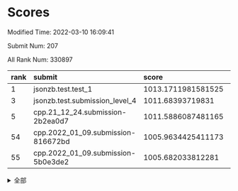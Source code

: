 # Scores

Modified Time: 2022-03-10 16:09:41

Submit Num: 207

All Rank Num: 330897

| rank |               submit               |       score        |       sigma        | pk_num |
| :--- | :--------------------------------- | :----------------- | :----------------- | :----- |
| 1    | jsonzb.test.test_1                 | 1013.1711981581525 | 0.7889357098371093 | 6393   |
| 3    | jsonzb.test.submission_level_4     | 1011.68393719831   | 0.787154604385862  | 6395   |
| 5    | cpp.21_12_24.submission-2b2ea0d7   | 1011.5886087481165 | 0.780478707685218  | 6393   |
| 54   | cpp.2022_01_09.submission-816672bd | 1005.9634425411173 | 0.7159596868290864 | 6397   |
| 55   | cpp.2022_01_09.submission-5b0e3de2 | 1005.682033812281  | 0.7137066062530807 | 6390   |


<details>
<summary>全部</summary>

| rank |                 submit                 |       score        |       sigma        | pk_num |
| :--- | :------------------------------------- | :----------------- | :----------------- | :----- |
| 1    | jsonzb.test.test_1                     | 1013.1711981581525 | 0.7889357098371093 | 6393   |
| 2    | gobigger.level_3.submission_level_3_46 | 1011.7477317683528 | 0.7699276724061788 | 6397   |
| 3    | jsonzb.test.submission_level_4         | 1011.68393719831   | 0.787154604385862  | 6395   |
| 4    | gobigger.level_3.submission_level_3_25 | 1011.6829016294423 | 0.7789111120307891 | 6395   |
| 5    | cpp.21_12_24.submission-2b2ea0d7       | 1011.5886087481165 | 0.780478707685218  | 6393   |
| 6    | gobigger.level_3.submission_level_3_8  | 1011.0603135200562 | 0.7549099811226823 | 6401   |
| 7    | gobigger.level_3.submission_level_3_49 | 1010.8941111062229 | 0.7547542790662414 | 6390   |
| 8    | gobigger.level_3.submission_level_3_38 | 1010.8690439610742 | 0.7600558502038759 | 6397   |
| 9    | gobigger.level_3.submission_level_3_1  | 1010.8353214308662 | 0.7702446917880609 | 6385   |
| 10   | gobigger.level_3.submission_level_3_17 | 1010.7322948371545 | 0.7551095382498779 | 6395   |
| 11   | gobigger.level_3.submission_level_3_45 | 1010.7298702382404 | 0.7811122219274207 | 6396   |
| 12   | gobigger.level_3.submission_level_3_48 | 1010.6931442773263 | 0.7613963908881898 | 6392   |
| 13   | gobigger.level_3.submission_level_3_2  | 1010.5957312469917 | 0.7548578757500264 | 6393   |
| 14   | gobigger.level_3.submission_level_3_23 | 1010.5751971062716 | 0.7538940407934454 | 6396   |
| 15   | gobigger.level_3.submission_level_3_21 | 1010.5664854408803 | 0.7816677481340177 | 6393   |
| 16   | gobigger.level_3.submission_level_3_14 | 1010.5534600073673 | 0.7566735426158497 | 6386   |
| 17   | gobigger.level_3.submission_level_3_41 | 1010.5320557370152 | 0.7599848646129513 | 6394   |
| 18   | gobigger.level_3.submission_level_3_43 | 1010.3625947675769 | 0.7578997921189267 | 6399   |
| 19   | gobigger.level_3.submission_level_3_16 | 1010.3089222955451 | 0.7364269127406163 | 6391   |
| 20   | gobigger.level_3.submission_level_3_28 | 1010.2604834545413 | 0.7520470199198268 | 6395   |
| 21   | gobigger.level_3.submission_level_3_6  | 1010.1446878677564 | 0.7487984620777809 | 6396   |
| 22   | gobigger.level_3.submission_level_3_31 | 1010.1224937478274 | 0.7584383020088172 | 6393   |
| 23   | gobigger.level_3.submission_level_3_5  | 1010.0663081560123 | 0.773663275093275  | 6398   |
| 24   | gobigger.level_3.submission_level_3_44 | 1010.0303862961275 | 0.761026346366539  | 6390   |
| 25   | gobigger.level_3.submission_level_3_9  | 1009.9751209243642 | 0.7370521501041066 | 6395   |
| 26   | gobigger.level_3.submission_level_3_18 | 1009.9747794208739 | 0.7482395849575635 | 6393   |
| 27   | gobigger.level_3.submission_level_3_0  | 1009.9689290918085 | 0.7618454053148332 | 6396   |
| 28   | gobigger.level_3.submission_level_3_29 | 1009.8901767160307 | 0.7493153706884655 | 6390   |
| 29   | gobigger.level_3.submission_level_3_4  | 1009.8805924183735 | 0.7531542884419442 | 6401   |
| 30   | gobigger.level_3.submission_level_3_22 | 1009.8336918206622 | 0.7493985070971175 | 6390   |
| 31   | gobigger.level_3.submission_level_3_26 | 1009.8065220433656 | 0.7509612059041025 | 6393   |
| 32   | gobigger.level_3.submission_level_3_42 | 1009.8019377737871 | 0.7465935577800091 | 6395   |
| 33   | gobigger.level_3.submission_level_3_12 | 1009.7747121984742 | 0.760975569174642  | 6396   |
| 34   | gobigger.level_3.submission_level_3_30 | 1009.6800706296227 | 0.7527377837147329 | 6393   |
| 35   | gobigger.level_3.submission_level_3_15 | 1009.6463898259041 | 0.7606177826585871 | 6393   |
| 36   | gobigger.level_3.submission_level_3_39 | 1009.6443183111415 | 0.7236149824119291 | 6398   |
| 37   | gobigger.level_3.submission_level_3_13 | 1009.5941691522983 | 0.7535300805669414 | 6395   |
| 38   | gobigger.level_3.submission_level_3_37 | 1009.5674820435984 | 0.7668621398445257 | 6399   |
| 39   | gobigger.level_3.submission_level_3_11 | 1009.5556234604185 | 0.7508282768030866 | 6397   |
| 40   | gobigger.level_3.submission_level_3_10 | 1009.5553587494963 | 0.7360254141662553 | 6388   |
| 41   | gobigger.level_3.submission_level_3_27 | 1009.4204538339916 | 0.7582600119744416 | 6398   |
| 42   | gobigger.level_3.submission_level_3_36 | 1009.3612668658997 | 0.760936148812992  | 6396   |
| 43   | gobigger.level_3.submission_level_3_40 | 1009.3235899810511 | 0.772078528669895  | 6390   |
| 44   | gobigger.level_3.submission_level_3_19 | 1009.307166918888  | 0.7620597506714902 | 6391   |
| 45   | gobigger.level_3.submission_level_3_32 | 1009.2365654222796 | 0.7471719452226477 | 6392   |
| 46   | gobigger.level_3.submission_level_3_35 | 1009.1398947566731 | 0.7388666157115426 | 6393   |
| 47   | gobigger.level_3.submission_level_3_7  | 1009.1351485702429 | 0.7608728330883423 | 6393   |
| 48   | gobigger.level_3.submission_level_3_34 | 1009.1100683697737 | 0.7388932986795057 | 6395   |
| 49   | gobigger.level_3.submission_level_3_20 | 1009.0751272503135 | 0.749413148441992  | 6395   |
| 50   | gobigger.level_3.submission_level_3_24 | 1008.8975879263116 | 0.7318982548300139 | 6396   |
| 51   | gobigger.level_3.submission_level_3_47 | 1008.7208439392888 | 0.7504365780418494 | 6396   |
| 52   | gobigger.level_3.submission_level_3_33 | 1008.5463359583678 | 0.7467053634388562 | 6394   |
| 53   | gobigger.level_3.submission_level_3_3  | 1008.0400075260236 | 0.7630406934880405 | 6396   |
| 54   | cpp.2022_01_09.submission-816672bd     | 1005.9634425411173 | 0.7159596868290864 | 6397   |
| 55   | cpp.2022_01_09.submission-5b0e3de2     | 1005.682033812281  | 0.7137066062530807 | 6390   |
| 56   | gobigger.level_1.submission_level_1_26 | 1005.6233140883127 | 0.7262793861705809 | 6394   |
| 57   | gobigger.level_1.submission_level_1_49 | 1005.0922027697835 | 0.7098218202517033 | 6396   |
| 58   | gobigger.level_1.submission_level_1_39 | 1004.9022270691158 | 0.7148316644555127 | 6392   |
| 59   | gobigger.level_1.submission_level_1_6  | 1004.7651929620916 | 0.7187746041667619 | 6396   |
| 60   | gobigger.level_1.submission_level_1_37 | 1004.7575124589143 | 0.7386155157924784 | 6391   |
| 61   | gobigger.level_1.submission_level_1_19 | 1004.3233924259639 | 0.7281291299531165 | 6396   |
| 62   | gobigger.level_1.submission_level_1_4  | 1004.3093294160971 | 0.7093183576844255 | 6397   |
| 63   | gobigger.level_1.submission_level_1_29 | 1004.2571506670587 | 0.716994224783648  | 6394   |
| 64   | gobigger.level_1.submission_level_1_2  | 1004.2356189376395 | 0.7329936609806671 | 6398   |
| 65   | gobigger.level_1.submission_level_1_35 | 1004.1785299318417 | 0.7081743217642019 | 6393   |
| 66   | gobigger.level_1.submission_level_1_9  | 1004.1510542039953 | 0.7158298813982391 | 6397   |
| 67   | gobigger.level_1.submission_level_1_14 | 1004.0911896459471 | 0.7242607156112101 | 6393   |
| 68   | gobigger.level_1.submission_level_1_16 | 1004.0878176188819 | 0.7131316365158823 | 6390   |
| 69   | gobigger.level_1.submission_level_1_12 | 1004.0645275829679 | 0.7113193076883247 | 6398   |
| 70   | gobigger.level_1.submission_level_1_17 | 1003.9971109826181 | 0.7054487585123408 | 6393   |
| 71   | gobigger.level_1.submission_level_1_18 | 1003.9880490376592 | 0.7133867416548909 | 6395   |
| 72   | gobigger.level_1.submission_level_1_28 | 1003.8761909872616 | 0.7075333939871635 | 6394   |
| 73   | gobigger.level_1.submission_level_1_30 | 1003.6792702631067 | 0.7202295038720229 | 6395   |
| 74   | gobigger.level_1.submission_level_1_44 | 1003.6422407671553 | 0.7202725341353718 | 6393   |
| 75   | gobigger.level_1.submission_level_1_15 | 1003.6008970522672 | 0.7108198155232612 | 6395   |
| 76   | gobigger.level_1.submission_level_1_25 | 1003.5890579659747 | 0.7203667006279639 | 6395   |
| 77   | gobigger.level_1.submission_level_1_5  | 1003.5438646395604 | 0.7155133435994782 | 6399   |
| 78   | gobigger.level_1.submission_level_1_21 | 1003.4890494772804 | 0.7088806912450568 | 6394   |
| 79   | gobigger.level_1.submission_level_1_41 | 1003.4748113258926 | 0.7127495641334934 | 6391   |
| 80   | gobigger.level_1.submission_level_1_33 | 1003.4585703768761 | 0.7107176161759717 | 6393   |
| 81   | gobigger.level_1.submission_level_1_20 | 1003.4441209420188 | 0.7071901121981605 | 6391   |
| 82   | gobigger.level_1.submission_level_1_13 | 1003.4348970718191 | 0.714122464945706  | 6393   |
| 83   | gobigger.level_1.submission_level_1_36 | 1003.4336554199792 | 0.7154056730737972 | 6393   |
| 84   | gobigger.level_1.submission_level_1_8  | 1003.4325513438785 | 0.7108929583164315 | 6393   |
| 85   | gobigger.level_1.submission_level_1_11 | 1003.3628248029867 | 0.7107451351075462 | 6397   |
| 86   | gobigger.level_1.submission_level_1_43 | 1003.3540044023283 | 0.702071794734274  | 6395   |
| 87   | gobigger.level_1.submission_level_1_45 | 1003.2876471344655 | 0.7111378615227848 | 6395   |
| 88   | gobigger.level_1.submission_level_1_48 | 1003.2106521259143 | 0.7133724302872999 | 6397   |
| 89   | gobigger.level_1.submission_level_1_42 | 1003.19571746459   | 0.7195467197210437 | 6400   |
| 90   | gobigger.level_1.submission_level_1_32 | 1003.1718187040299 | 0.7227785057741206 | 6392   |
| 91   | gobigger.level_1.submission_level_1_31 | 1003.147629958497  | 0.7237010904520408 | 6395   |
| 92   | gobigger.level_1.submission_level_1_3  | 1003.1023178894535 | 0.7206759992166663 | 6397   |
| 93   | gobigger.level_1.submission_level_1_46 | 1002.9692578102882 | 0.7312851482926833 | 6392   |
| 94   | gobigger.level_1.submission_level_1_27 | 1002.8840009888479 | 0.729379178640656  | 6393   |
| 95   | gobigger.level_1.submission_level_1_47 | 1002.7998507226775 | 0.7166625833989293 | 6393   |
| 96   | gobigger.level_1.submission_level_1_7  | 1002.764433335193  | 0.7074071359785553 | 6394   |
| 97   | gobigger.level_1.submission_level_1_1  | 1002.6284433089425 | 0.7146223040399109 | 6391   |
| 98   | gobigger.level_1.submission_level_1_34 | 1002.5963431010153 | 0.7146466395718425 | 6393   |
| 99   | gobigger.level_1.submission_level_1_10 | 1002.4559140919097 | 0.7161821445985038 | 6394   |
| 100  | gobigger.level_1.submission_level_1_22 | 1002.3976710766169 | 0.7175479943804755 | 6394   |
| 101  | gobigger.level_1.submission_level_1_38 | 1002.3178699294649 | 0.7158346400240436 | 6393   |
| 102  | gobigger.level_1.submission_level_1_23 | 1002.2602412478224 | 0.7135619227209292 | 6397   |
| 103  | gobigger.level_1.submission_level_1_40 | 1002.1436524548452 | 0.7077370580221555 | 6396   |
| 104  | gobigger.level_1.submission_level_1_0  | 1002.0862322740877 | 0.7088366009955401 | 6400   |
| 105  | gobigger.level_1.submission_level_1_24 | 1001.9742236519072 | 0.7168362174279846 | 6393   |
| 106  | gobigger.random.submission_random_32   | 997.2599655753313  | 0.7167887193403006 | 6387   |
| 107  | gobigger.random.submission_random_5    | 996.9911825966225  | 0.7111842235474657 | 6393   |
| 108  | gobigger.random.submission_random_22   | 996.9809139459604  | 0.7069745946954233 | 6394   |
| 109  | gobigger.random.submission_random_43   | 996.8822847497133  | 0.7052071979882004 | 6392   |
| 110  | gobigger.random.submission_random_15   | 996.7639101087367  | 0.7108290499393141 | 6393   |
| 111  | gobigger.random.submission_random_0    | 996.75968700858    | 0.7007902527862458 | 6397   |
| 112  | gobigger.random.submission_random_11   | 996.7459753685557  | 0.714507309457452  | 6393   |
| 113  | gobigger.random.submission_random_13   | 996.6198471585404  | 0.7079785286527877 | 6392   |
| 114  | gobigger.random.submission_random_31   | 996.618003478208   | 0.7015953301218204 | 6399   |
| 115  | gobigger.random.submission_random_33   | 996.585485487082   | 0.7070567388533993 | 6392   |
| 116  | gobigger.random.submission_random_7    | 996.4066258674404  | 0.7114667994091827 | 6393   |
| 117  | gobigger.random.submission_random_46   | 996.4009420347276  | 0.7223459423325415 | 6396   |
| 118  | gobigger.random.submission_random_49   | 996.393387573579   | 0.7080132812654766 | 6393   |
| 119  | gobigger.random.submission_random_2    | 996.3000482693357  | 0.7036056992574202 | 6397   |
| 120  | gobigger.random.submission_random_30   | 996.2952257079834  | 0.7317332393847003 | 6396   |
| 121  | gobigger.random.submission_random_27   | 996.2902440954596  | 0.7157831614691176 | 6393   |
| 122  | gobigger.random.submission_random_26   | 996.2802394881078  | 0.7084771500238942 | 6389   |
| 123  | gobigger.random.submission_random_9    | 996.2717471945624  | 0.7087328288268273 | 6394   |
| 124  | gobigger.random.submission_random_17   | 996.1918871062778  | 0.7164088377324738 | 6394   |
| 125  | gobigger.random.submission_random_48   | 996.1911896524956  | 0.7212240263052433 | 6395   |
| 126  | gobigger.random.submission_random_45   | 996.1381744420795  | 0.7007966556506322 | 6393   |
| 127  | gobigger.random.submission_random_12   | 996.1379192495602  | 0.7146661655660301 | 6398   |
| 128  | gobigger.random.submission_random_38   | 996.08148752003    | 0.7265208466660789 | 6395   |
| 129  | gobigger.random.submission_random_47   | 996.0609931956296  | 0.6971273494190666 | 6393   |
| 130  | gobigger.random.submission_random_25   | 996.0442003708607  | 0.7057806174046143 | 6394   |
| 131  | gobigger.random.submission_random_24   | 995.9528682777368  | 0.7163899245406253 | 6398   |
| 132  | gobigger.random.submission_random_36   | 995.9131316086247  | 0.7151412614975508 | 6396   |
| 133  | gobigger.random.submission_random_4    | 995.9080005221731  | 0.7071381502071373 | 6390   |
| 134  | gobigger.random.submission_random_44   | 995.8722448367662  | 0.7327949756935771 | 6394   |
| 135  | gobigger.random.submission_random_20   | 995.8494246483782  | 0.7168862170498419 | 6391   |
| 136  | gobigger.random.submission_random_6    | 995.8165495273462  | 0.7058149236475837 | 6394   |
| 137  | gobigger.random.submission_random_37   | 995.814704101293   | 0.7043540959676508 | 6394   |
| 138  | gobigger.random.submission_random_16   | 995.7559981826623  | 0.7142994901298341 | 6396   |
| 139  | gobigger.random.submission_random_3    | 995.7352537732056  | 0.7178205900164365 | 6396   |
| 140  | gobigger.random.submission_random_19   | 995.7036958018996  | 0.7059382354217771 | 6393   |
| 141  | gobigger.random.submission_random_1    | 995.5895788498236  | 0.71337573590177   | 6392   |
| 142  | gobigger.random.submission_random_21   | 995.4917262384389  | 0.7118941681231691 | 6396   |
| 143  | gobigger.random.submission_random_41   | 995.4485983205955  | 0.7040809275231892 | 6396   |
| 144  | gobigger.random.submission_random_42   | 995.4152310445072  | 0.7101499440075089 | 6400   |
| 145  | gobigger.random.submission_random_14   | 995.3636695395633  | 0.7165125959199412 | 6390   |
| 146  | gobigger.random.submission_random_40   | 995.3461730756906  | 0.7193216632545036 | 6395   |
| 147  | gobigger.random.submission_random_23   | 995.2614019458839  | 0.7129231069774391 | 6396   |
| 148  | gobigger.random.submission_random_18   | 995.1993045293091  | 0.7125941920842147 | 6395   |
| 149  | gobigger.random.submission_random_8    | 995.181789730505   | 0.7113467535086752 | 6393   |
| 150  | gobigger.random.submission_random_29   | 995.1606758647528  | 0.71144361437045   | 6392   |
| 151  | gobigger.random.submission_random_39   | 995.083830094645   | 0.7054855979090342 | 6392   |
| 152  | gobigger.random.submission_random_35   | 994.7935473921623  | 0.7283691464276837 | 6398   |
| 153  | gobigger.random.submission_random_34   | 994.6346036679097  | 0.7241988269180751 | 6398   |
| 154  | gobigger.random.submission_random_10   | 994.1702549398441  | 0.7151029706958562 | 6398   |
| 155  | gobigger.level_2.submission_level_2_20 | 993.566188101976   | 0.7595351399413853 | 6392   |
| 156  | gobigger.level_2.submission_level_2_41 | 993.5428573218243  | 0.7240843695922552 | 6390   |
| 157  | gobigger.level_2.submission_level_2_7  | 993.4516563294321  | 0.7254640733738418 | 6391   |
| 158  | gobigger.level_2.submission_level_2_2  | 993.3506009042923  | 0.7436270308451941 | 6396   |
| 159  | gobigger.level_2.submission_level_2_5  | 993.3207134837556  | 0.7508092283656171 | 6395   |
| 160  | gobigger.level_2.submission_level_2_32 | 993.2935087401692  | 0.7395424327507089 | 6398   |
| 161  | gobigger.level_2.submission_level_2_16 | 993.1217726082102  | 0.7272850488977778 | 6387   |
| 162  | gobigger.level_2.submission_level_2_8  | 993.0991845797737  | 0.7276905073268578 | 6396   |
| 163  | gobigger.random.submission_random_28   | 993.0922053006414  | 0.7278425794032757 | 6399   |
| 164  | gobigger.level_2.submission_level_2_22 | 992.9761257105578  | 0.7439672292627396 | 6395   |
| 165  | gobigger.level_2.submission_level_2_11 | 992.9698882243076  | 0.7478196004063669 | 6388   |
| 166  | gobigger.level_2.submission_level_2_27 | 992.9510963428911  | 0.727994957434574  | 6390   |
| 167  | gobigger.level_2.submission_level_2_48 | 992.9454283123756  | 0.7450629272550819 | 6393   |
| 168  | gobigger.level_2.submission_level_2_18 | 992.6575858377224  | 0.7493225215344544 | 6395   |
| 169  | gobigger.level_2.submission_level_2_49 | 992.6053997526092  | 0.7342326554334825 | 6395   |
| 170  | gobigger.level_2.submission_level_2_9  | 992.5796207068785  | 0.7376470593105915 | 6396   |
| 171  | gobigger.level_2.submission_level_2_30 | 992.5186784582612  | 0.7609037900553285 | 6396   |
| 172  | gobigger.level_2.submission_level_2_12 | 992.3327206111712  | 0.7380620111286667 | 6390   |
| 173  | gobigger.level_2.submission_level_2_3  | 992.2884644869454  | 0.739227360673636  | 6395   |
| 174  | gobigger.level_2.submission_level_2_44 | 992.2281595098161  | 0.7397275351840081 | 6391   |
| 175  | gobigger.level_2.submission_level_2_4  | 992.197760908776   | 0.7317658182188017 | 6390   |
| 176  | gobigger.level_2.submission_level_2_19 | 992.1724653523089  | 0.7473275080345146 | 6390   |
| 177  | gobigger.level_2.submission_level_2_33 | 992.1032071141651  | 0.7439161591291217 | 6395   |
| 178  | gobigger.level_2.submission_level_2_39 | 992.0243838370927  | 0.7425995832991042 | 6399   |
| 179  | gobigger.level_2.submission_level_2_23 | 991.959666045966   | 0.7306053819449565 | 6397   |
| 180  | gobigger.level_2.submission_level_2_10 | 991.9355152413217  | 0.7377174215323103 | 6393   |
| 181  | gobigger.level_2.submission_level_2_37 | 991.8382032673348  | 0.7607124603713816 | 6395   |
| 182  | gobigger.level_2.submission_level_2_1  | 991.8321351191411  | 0.740999598321543  | 6397   |
| 183  | gobigger.level_2.submission_level_2_34 | 991.8258810228671  | 0.7304794870438713 | 6389   |
| 184  | gobigger.level_2.submission_level_2_24 | 991.8158864028804  | 0.7380619900916258 | 6398   |
| 185  | gobigger.level_2.submission_level_2_40 | 991.7826523730025  | 0.7453748554519142 | 6394   |
| 186  | gobigger.level_2.submission_level_2_25 | 991.7459859487075  | 0.7392109982654764 | 6393   |
| 187  | gobigger.level_2.submission_level_2_45 | 991.7262113744365  | 0.7697149447338666 | 6396   |
| 188  | gobigger.level_2.submission_level_2_6  | 991.6642604346805  | 0.7437372051553368 | 6392   |
| 189  | gobigger.level_2.submission_level_2_47 | 991.6099471111215  | 0.743467048265291  | 6397   |
| 190  | gobigger.level_2.submission_level_2_36 | 991.4938825747332  | 0.7648437285727919 | 6396   |
| 191  | gobigger.level_2.submission_level_2_43 | 991.4049419270683  | 0.7558274589861845 | 6389   |
| 192  | gobigger.level_2.submission_level_2_31 | 991.3029003023753  | 0.7475055004896786 | 6393   |
| 193  | gobigger.level_2.submission_level_2_15 | 991.2682220414322  | 0.7600755070204875 | 6392   |
| 194  | gobigger.level_2.submission_level_2_46 | 991.2449022485921  | 0.7508085396294985 | 6391   |
| 195  | gobigger.level_2.submission_level_2_14 | 991.2371911918974  | 0.7418090660968621 | 6390   |
| 196  | gobigger.level_2.submission_level_2_0  | 991.1406844637494  | 0.7737723314534921 | 6390   |
| 197  | gobigger.level_2.submission_level_2_38 | 991.133295313506   | 0.7571992320685895 | 6398   |
| 198  | gobigger.level_2.submission_level_2_28 | 991.0726202738108  | 0.7690386572179193 | 6394   |
| 199  | gobigger.level_2.submission_level_2_42 | 991.0543642591248  | 0.7778857405788074 | 6398   |
| 200  | gobigger.level_2.submission_level_2_29 | 991.0328348016748  | 0.7709297736947266 | 6400   |
| 201  | gobigger.level_2.submission_level_2_21 | 990.7722571608019  | 0.7651680500780688 | 6397   |
| 202  | gobigger.level_2.submission_level_2_17 | 990.7391578791022  | 0.7738312234432716 | 6393   |
| 203  | gobigger.level_2.submission_level_2_26 | 990.5182467403107  | 0.7769209151573815 | 6394   |
| 204  | gobigger.level_2.submission_level_2_35 | 990.4486838534625  | 0.7476806436749828 | 6394   |
| 205  | gobigger.level_2.submission_level_2_13 | 989.9240686346099  | 0.7708546465763486 | 6389   |
| 206  | gobigger.none.submission_none_0        | 977.7726548952578  | 1.260581291050234  | 6395   |
| 207  | gobigger.none.submission_none_1        | 976.5108723428701  | 1.320186833579944  | 6397   |

</details>